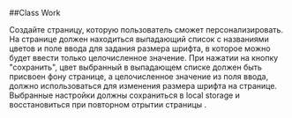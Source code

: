 ﻿##Class Work

Создайте страницу, которую пользователь сможет персонализировать. На странице должен находиться выпадающий список с
названиями цветов и поле ввода для задания размера шрифта, в которое можно будет ввести только целочисленное значение. При нажатии на кнопку 
"сохранить", цвет выбранный в выпадающем списке должен быть присвоен фону странице, а целочисленное значение из поля 
ввода, должно использоваться для изменения размера шрифта на странице. Выбранные настройки должны сохраниться в 
local storage и восстановиться при повторном отрытии страницы . 
